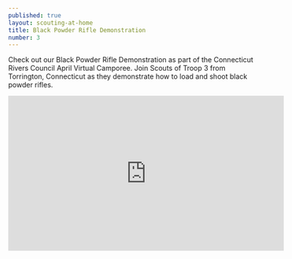 ```yaml
---
published: true
layout: scouting-at-home
title: Black Powder Rifle Demonstration
number: 3
---
```


Check out our Black Powder Rifle Demonstration as part of the Connecticut Rivers Council April Virtual Camporee. Join Scouts of Troop 3 from Torrington, Connecticut as they demonstrate how to load and shoot black powder rifles.

<iframe width="560" height="315" src="https://www.youtube.com/embed/KhLKru0FdpU" frameborder="0" allow="accelerometer; autoplay; encrypted-media; gyroscope; picture-in-picture" allowfullscreen></iframe>

